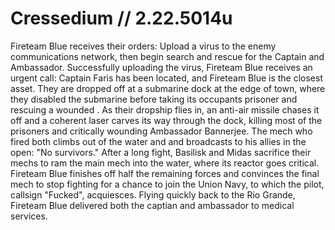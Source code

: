 # Cressedium // 2.22.5014u
Fireteam Blue receives their orders: Upload a virus to the enemy communications network, then begin search and rescue for the Captain and Ambassador. Successfully uploading the virus, Fireteam Blue receives an urgent call: Captain Faris has been located, and Fireteam Blue is the closest asset. They are dropped off at a submarine dock at the edge of town, where they disabled the submarine before taking its occupants prisoner and rescuing a wounded . As their dropship flies in, an anti-air missile chases it off and a coherent laser carves its way through the dock, killing most of the prisoners and critically wounding Ambassador Bannerjee. The mech who fired both climbs out of the water and and broadcasts to his allies in the open: "No survivors."
After a long fight, Basilisk and Midas sacrifice their mechs to ram the main mech into the water, where its reactor goes critical. Fireteam Blue finishes off half the remaining forces and convinces the final mech to stop fighting for a chance to join the Union Navy, to which the pilot, callsign "Fucked", acquiesces.
Flying quickly back to the Rio Grande, Fireteam Blue delivered both the captian and ambassador to medical services.